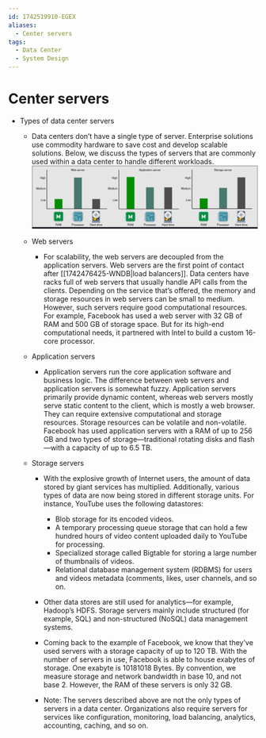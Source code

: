 ```yaml
---
id: 1742519910-EGEX
aliases:
  - Center servers
tags:
  - Data Center
  - System Design
---
```


# Center servers

- Types of data center servers
  - Data centers don’t have a single type of server. Enterprise solutions use commodity hardware to save cost and develop scalable solutions. Below, we discuss the types of servers that are commonly used within a data center to handle different workloads.
      ![An approximation of the resources required on the web, application, and storage layer of the server. The Y-axis is a categorical axis with data points for low, medium, and high](../../assets/imgs/data-center-server.png)

  - Web servers
    - For scalability, the web servers are decoupled from the application servers. Web servers are the first point of contact after [[1742476425-WNDB|load balancers]]. Data centers have racks full of web servers that usually handle API calls from the clients. Depending on the service that’s offered, the memory and storage resources in web servers can be small to medium. However, such servers require good computational resources. For example, Facebook has used a web server with 32 GB of RAM and 500 GB of storage space. But for its high-end computational needs, it partnered with Intel to build a custom 16-core processor.

  - Application servers
    - Application servers run the core application software and business logic. The difference between web servers and application servers is somewhat fuzzy. Application servers primarily provide dynamic content, whereas web servers mostly serve static content to the client, which is mostly a web browser. They can require extensive computational and storage resources. Storage resources can be volatile and non-volatile. Facebook has used application servers with a RAM of up to 256 GB and two types of storage—traditional rotating disks and flash—with a capacity of up to 6.5 TB.

  - Storage servers
    - With the explosive growth of Internet users, the amount of data stored by giant services has multiplied. Additionally, various types of data are now being stored in different storage units. For instance, YouTube uses the following datastores:
      - Blob storage for its encoded videos.
      - A temporary processing queue storage that can hold a few hundred hours of video content uploaded daily to YouTube for processing.
      - Specialized storage called Bigtable for storing a large number of thumbnails of videos.
      - Relational database management system (RDBMS) for users and videos metadata (comments, likes, user channels, and so on.

    - Other data stores are still used for analytics—for example, Hadoop’s HDFS. Storage servers mainly include structured (for example, SQL) and non-structured (NoSQL) data management systems.
    - Coming back to the example of Facebook, we know that they’ve used servers with a storage capacity of up to 120 TB. With the number of servers in use, Facebook is able to house exabytes of storage. One exabyte is 10181018 Bytes. By convention, we measure storage and network bandwidth in base 10, and not base 2. However, the RAM of these servers is only 32 GB.

    - Note: The servers described above are not the only types of servers in a data center. Organizations also require servers for services like configuration, monitoring, load balancing, analytics, accounting, caching, and so on.
